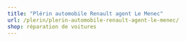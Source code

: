 ```yaml
---
title: "Plérin automobile Renault agent Le Menec"
url: /plerin/plerin-automobile-renault-agent-le-menec/
shop: réparation de voitures
---
```

